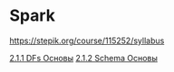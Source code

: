 # Spark
 https://stepik.org/course/115252/syllabus

[2.1.1 DFs Основы](src/main/scala/DF.scala)
[2.1.2 Schema Основы](src/main/scala/Schema.scala)
